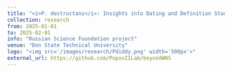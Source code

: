 ```yaml
---
title: "<i>P. destructans</i>: Insights into Dating and Definition Study"
collection: research
from: 2025-01-01
to: 2025-02-01
info: "Russian Science Foundation project"
venue: "Don State Technical University"
logo: "<img src='/images/research/Pdiddy.png' width='500px'>"
external_url: https://github.com/PopovIILab/beyondWNS
---
```


